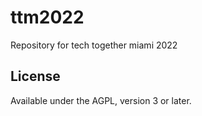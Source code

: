 # ttm2022
Repository for tech together miami 2022

## License

Available under the AGPL, version 3 or later.
